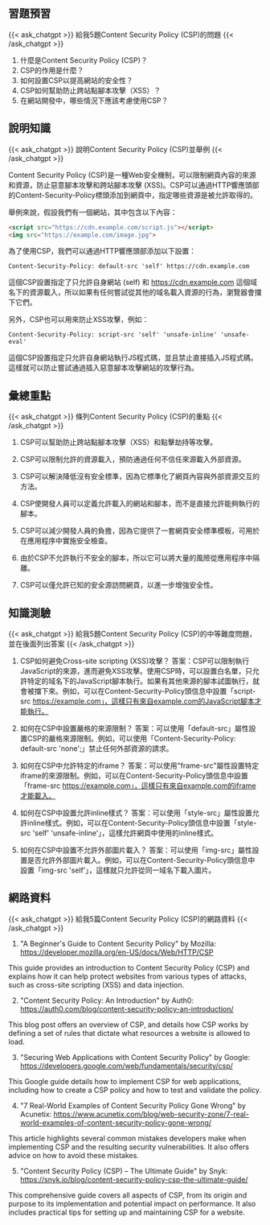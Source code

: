 ## 習題預習
{{< ask_chatgpt >}}
給我5題Content Security Policy (CSP)的問題
{{< /ask_chatgpt >}}



1. 什麼是Content Security Policy (CSP)？ 
2. CSP的作用是什麼？ 
3. 如何設置CSP以提高網站的安全性？ 
4. CSP如何幫助防止跨站點腳本攻擊（XSS）？ 
5. 在網站開發中，哪些情況下應該考慮使用CSP？   

## 說明知識
{{< ask_chatgpt >}}
說明Content Security Policy (CSP)並舉例
{{< /ask_chatgpt >}}



Content Security Policy (CSP)是一種Web安全機制，可以限制網頁內容的來源和資源，防止惡意腳本攻擊和跨站腳本攻擊 (XSS)。CSP可以通過HTTP響應頭部的Content-Security-Policy標頭添加到網頁中，指定哪些資源是被允許取得的。

舉例來說，假設我們有一個網站，其中包含以下內容：

```html
<script src="https://cdn.example.com/script.js"></script>
<img src="https://example.com/image.jpg">
```

為了使用CSP，我們可以通過HTTP響應頭部添加以下設置：

```
Content-Security-Policy: default-src 'self' https://cdn.example.com
```

這個CSP設置指定了只允許自身網站 (self) 和 https://cdn.example.com 這個域名下的資源載入，所以如果有任何嘗試從其他的域名載入資源的行為，瀏覽器會擋下它們。

另外，CSP也可以用來防止XSS攻擊，例如：

```
Content-Security-Policy: script-src 'self' 'unsafe-inline' 'unsafe-eval'
```

這個CSP設置指定只允許自身網站執行JS程式碼，並且禁止直接插入JS程式碼。這樣就可以防止嘗試通過插入惡意腳本攻擊網站的攻擊行為。   

## 彙總重點
{{< ask_chatgpt >}}
條列Content Security Policy (CSP)的重點
{{< /ask_chatgpt >}}



1. CSP可以幫助防止跨站點腳本攻擊（XSS）和點擊劫持等攻擊。

2. CSP可以限制允許的資源載入，預防通過任何不信任來源載入外部資源。

3. CSP可以解決降低沒有安全標準，因為它標準化了網頁內容與外部資源交互的方法。

4. CSP使開發人員可以定義允許載入的網站和腳本，而不是直接允許能夠執行的腳本。

5. CSP可以減少開發人員的負擔，因為它提供了一套網頁安全標準模板，可用於在應用程序中實施安全檢查。

6. 由於CSP不允許執行不安全的腳本，所以它可以將大量的風險從應用程序中隔離。

7. CSP可以僅允許已知的安全源訪問網頁，以進一步增強安全性。   

## 知識測驗
{{< ask_chatgpt >}}
給我5題Content Security Policy (CSP)的中等難度問題，並在後面列出答案
{{< /ask_chatgpt >}}



1. CSP如何避免Cross-site scripting (XSS)攻擊？
答案：CSP可以限制執行JavaScript的來源，進而避免XSS攻擊。使用CSP時，可以設置白名單，只允許特定的域名下的JavaScript腳本執行。如果有其他來源的腳本試圖執行，就會被擋下來。例如，可以在Content-Security-Policy頭信息中設置「script-src https://example.com」，這樣只有來自example.com的JavaScript腳本才能執行。

2. 如何在CSP中設置嚴格的來源限制？
答案：可以使用「default-src」屬性設置CSP的嚴格來源限制。例如，可以使用「Content-Security-Policy: default-src 'none';」禁止任何外部資源的請求。

3. 如何在CSP中允許特定的iframe？
答案：可以使用"frame-src"屬性設置特定iframe的來源限制。例如，可以在Content-Security-Policy頭信息中設置「frame-src https://example.com」，這樣只有來自example.com的iframe才能載入。

4. 如何在CSP中設置允許inline樣式？
答案：可以使用「style-src」屬性設置允許inline樣式。例如，可以在Content-Security-Policy頭信息中設置「style-src 'self' 'unsafe-inline'」，這樣允許網頁中使用的inline樣式。

5. 如何在CSP中設置不允許外部圖片載入？
答案：可以使用「img-src」屬性設置是否允許外部圖片載入。例如，可以在Content-Security-Policy頭信息中設置「img-src 'self'」，這樣就只允許從同一域名下載入圖片。   

## 網路資料
{{< ask_chatgpt >}}
給我5篇Content Security Policy (CSP)的網路資料
{{< /ask_chatgpt >}}



1. "A Beginner's Guide to Content Security Policy" by Mozilla: 
https://developer.mozilla.org/en-US/docs/Web/HTTP/CSP

This guide provides an introduction to Content Security Policy (CSP) and explains how it can help protect websites from various types of attacks, such as cross-site scripting (XSS) and data injection.

2. "Content Security Policy: An Introduction" by Auth0:
https://auth0.com/blog/content-security-policy-an-introduction/

This blog post offers an overview of CSP, and details how CSP works by defining a set of rules that dictate what resources a website is allowed to load.

3. "Securing Web Applications with Content Security Policy" by Google:
https://developers.google.com/web/fundamentals/security/csp/

This Google guide details how to implement CSP for web applications, including how to create a CSP policy and how to test and validate the policy.

4. "7 Real-World Examples of Content Security Policy Gone Wrong" by Acunetix: 
https://www.acunetix.com/blog/web-security-zone/7-real-world-examples-of-content-security-policy-gone-wrong/

This article highlights several common mistakes developers make when implementing CSP and the resulting security vulnerabilities. It also offers advice on how to avoid these mistakes.

5. "Content Security Policy (CSP) – The Ultimate Guide" by Snyk: 
https://snyk.io/blog/content-security-policy-csp-the-ultimate-guide/

This comprehensive guide covers all aspects of CSP, from its origin and purpose to its implementation and potential impact on performance. It also includes practical tips for setting up and maintaining CSP for a website.   


